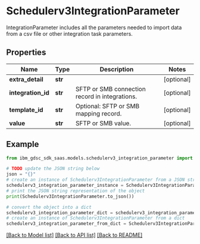 # Schedulerv3IntegrationParameter

IntegrationParameter includes all the parameters needed to import data from a csv file or other integration task parameters.

## Properties

Name | Type | Description | Notes
------------ | ------------- | ------------- | -------------
**extra_detail** | **str** |  | [optional] 
**integration_id** | **str** | SFTP or SMB connection record in integrations. | [optional] 
**template_id** | **str** | Optional: SFTP or SMB mapping record. | [optional] 
**value** | **str** | SFTP or SMB value. | [optional] 

## Example

```python
from ibm_gdsc_sdk_saas.models.schedulerv3_integration_parameter import Schedulerv3IntegrationParameter

# TODO update the JSON string below
json = "{}"
# create an instance of Schedulerv3IntegrationParameter from a JSON string
schedulerv3_integration_parameter_instance = Schedulerv3IntegrationParameter.from_json(json)
# print the JSON string representation of the object
print(Schedulerv3IntegrationParameter.to_json())

# convert the object into a dict
schedulerv3_integration_parameter_dict = schedulerv3_integration_parameter_instance.to_dict()
# create an instance of Schedulerv3IntegrationParameter from a dict
schedulerv3_integration_parameter_from_dict = Schedulerv3IntegrationParameter.from_dict(schedulerv3_integration_parameter_dict)
```
[[Back to Model list]](../README.md#documentation-for-models) [[Back to API list]](../README.md#documentation-for-api-endpoints) [[Back to README]](../README.md)


